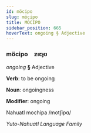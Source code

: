 ```yaml
---
id: möcipo
slug: möcipo
title: MÖCİPO
sidebar_position: 665
hoverText: ongoing § Adjective
---
```


### möcipo&emsp;<span kind="abugida">ƶıꞇɟʋ</span>

*ongoing* **§** Adjective

**Verb**: to be ongoing

**Noun**: ongoingness

**Modifier**: ongoing

Nahuatl mochipa /motʃipɑ/

*Yuto-Nahuatl Language Family*